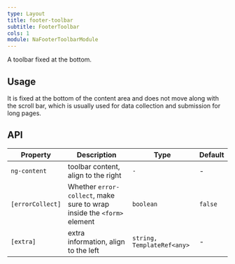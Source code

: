 ```yaml
---
type: Layout
title: footer-toolbar
subtitle: FooterToolbar
cols: 1
module: NaFooterToolbarModule
---
```


A toolbar fixed at the bottom.

## Usage

It is fixed at the bottom of the content area and does not move along with the scroll bar, which is usually used for data collection and submission for long pages.

## API

Property | Description | Type | Default
----|------|-----|------
`ng-content` | toolbar content, align to the right | `-` | -
`[errorCollect]` | Whether `error-collect`, make sure to wrap inside the `<form>` element | `boolean` | `false`
`[extra]` | extra information, align to the left | `string, TemplateRef<any>` | -
